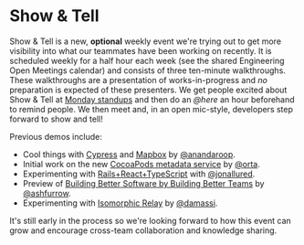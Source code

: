 # Show & Tell

Show & Tell is a new, **optional** weekly event we're trying out to get more visibility into what our teammates have been working on recently. It is scheduled weekly for a half hour each week (see the shared Engineering Open Meetings calendar) and consists of three ten-minute walkthroughs. These walkthroughs are a presentation of works-in-progress and *no* preparation is expected of these presenters. We get people excited about Show & Tell at [Monday standups](open_standup.md) and then do an *@here* an hour beforehand to remind people. We then meet and, in an open mic-style, developers step forward to show and tell!

Previous demos include:

- Cool things with [Cypress](https://www.cypress.io) and [Mapbox](https://www.mapbox.com) by [@anandaroop][roop].
- Initial work on the new [CocoaPods metadata service](https://github.com/CocoaPods/cocoapods-metadata-service) by [@orta][orta].
- Experimenting with [Rails+React+TypeScript](https://github.com/jonallured/update_queue) with [@jonallured][jon].
- Preview of [Building Better Software by Building Better Teams](http://appdevcon.nl/session/building-better-software-by-building-better-teams/) by [@ashfurrow][ash].
- Experimenting with [Isomorphic Relay](https://github.com/damassi/isomorphic-relay-app) by [@damassi][chris].

It's still early in the process so we're looking forward to how this event can grow and encourage cross-team collaboration and knowledge sharing.

[orta]: https://github.com/orta
[roop]: https://github.com/anandaroop
[chris]: https://github.com/damassi
[jon]: https://github.com/jonallured
[ash]: https://github.com/ashfurrow
